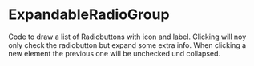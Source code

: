 # ExpandableRadioGroup

Code to draw a list of Radiobuttons with icon and label. Clicking will noy only check the radiobutton but expand some extra info. When clicking a new element the previous one will be unchecked und collapsed.


